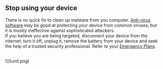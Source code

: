 ## Stop using your device
There is no quick fix to clean up malware from you computer. [Anti-virus software](en/topics/practice-1-emergencies/4-malware/3-9-learn.md) may be good at protecting your device from common viruses, but it is mostly ineffective against sophisticated attackers.
<br>
If you believe you are being targeted, disconnect your device from the internet, turn it off, unplug it, remove the battery from your device and seek the help of a trusted security professional. Refer to your [Emergency Plans](en/topics/practice-2-planning/4-emergency-plan/1-1-intro.md).

<br>
![](unit.png)
